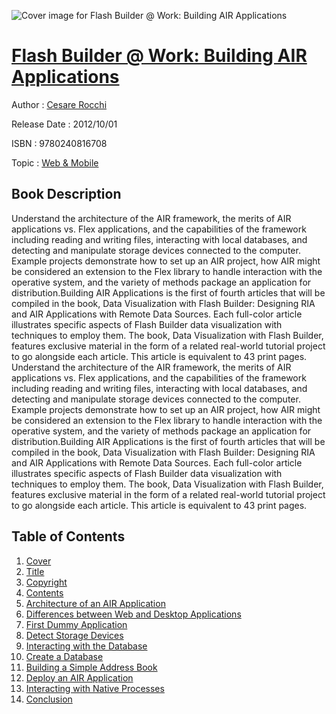 ![Cover image for Flash Builder @ Work: Building AIR Applications](https://imgdetail.ebookreading.net/cover/cover/web_mobile/EB9780240816708.jpg)

[Flash Builder @ Work: Building AIR Applications](https://ebookreading.net/view/book/Flash+Builder+%40+Work%3A+Building+AIR+Applications-EB9780240816708_1.html "Flash Builder @ Work: Building AIR Applications")
====================================================================================================================

Author : [Cesare Rocchi](https://ebookreading.net/search/author/Cesare+Rocchi)

Release Date : 2012/10/01

ISBN : 9780240816708

Topic : [Web & Mobile](https://ebookreading.net/search/category/web-mobile)

Book Description
-----------------

Understand the architecture of the AIR framework, the merits of AIR applications vs. Flex applications, and the capabilities of the framework including reading and writing files, interacting with local databases, and detecting and manipulate storage devices connected to the computer. Example projects demonstrate how to set up an AIR project, how AIR might be considered an extension to the Flex library to handle interaction with the operative system, and the variety of methods package an application for distribution.Building AIR Applications is the first of fourth articles that will be compiled in the book, Data Visualization with Flash Builder: Designing RIA and AIR Applications with Remote Data Sources. Each full-color article illustrates specific aspects of Flash Builder data visualization with techniques to employ them. The book, Data Visualization with Flash Builder, features exclusive material in the form of a related real-world tutorial project to go alongside each article. This article is equivalent to 43 print pages.
              Understand the architecture of the AIR framework, the merits of AIR applications vs. Flex applications, and the capabilities of the framework including reading and writing files, interacting with local databases, and detecting and manipulate storage devices connected to the computer. Example projects demonstrate how to set up an AIR project, how AIR might be considered an extension to the Flex library to handle interaction with the operative system, and the variety of methods package an application for distribution.Building AIR Applications is the first of fourth articles that will be compiled in the book, Data Visualization with Flash Builder: Designing RIA and AIR Applications with Remote Data Sources. Each full-color article illustrates specific aspects of Flash Builder data visualization with techniques to employ them. The book, Data Visualization with Flash Builder, features exclusive material in the form of a related real-world tutorial project to go alongside each article. This article is equivalent to 43 print pages.
              
Table of Contents
-----------------

1. [Cover](https://ebookreading.net/view/book/Flash+Builder+%40+Work%3A+Building+AIR+Applications-EB9780240816708_1.html)
1. [Title](https://ebookreading.net/view/book/Flash+Builder+%40+Work%3A+Building+AIR+Applications-EB9780240816708_2.html)
1. [Copyright](https://ebookreading.net/view/book/Flash+Builder+%40+Work%3A+Building+AIR+Applications-EB9780240816708_3.html)
1. [Contents](https://ebookreading.net/view/book/Flash+Builder+%40+Work%3A+Building+AIR+Applications-EB9780240816708_4.html)
1. [Architecture of an AIR Application](https://ebookreading.net/view/book/Flash+Builder+%40+Work%3A+Building+AIR+Applications-EB9780240816708_5.html#sec1)
1. [Differences between Web and Desktop Applications](https://ebookreading.net/view/book/Flash+Builder+%40+Work%3A+Building+AIR+Applications-EB9780240816708_5.html#sec2)
1. [First Dummy Application](https://ebookreading.net/view/book/Flash+Builder+%40+Work%3A+Building+AIR+Applications-EB9780240816708_5.html#sec3)
1. [Detect Storage Devices](https://ebookreading.net/view/book/Flash+Builder+%40+Work%3A+Building+AIR+Applications-EB9780240816708_5.html#sec4)
1. [Interacting with the Database](https://ebookreading.net/view/book/Flash+Builder+%40+Work%3A+Building+AIR+Applications-EB9780240816708_5.html#sec5)
1. [Create a Database](https://ebookreading.net/view/book/Flash+Builder+%40+Work%3A+Building+AIR+Applications-EB9780240816708_5.html#sec6)
1. [Building a Simple Address Book](https://ebookreading.net/view/book/Flash+Builder+%40+Work%3A+Building+AIR+Applications-EB9780240816708_5.html#sec7)
1. [Deploy an AIR Application](https://ebookreading.net/view/book/Flash+Builder+%40+Work%3A+Building+AIR+Applications-EB9780240816708_5.html#sec8)
1. [Interacting with Native Processes](https://ebookreading.net/view/book/Flash+Builder+%40+Work%3A+Building+AIR+Applications-EB9780240816708_5.html#sec9)
1. [Conclusion](https://ebookreading.net/view/book/Flash+Builder+%40+Work%3A+Building+AIR+Applications-EB9780240816708_5.html#sec10)
